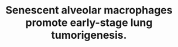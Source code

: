 ---
authors: Prieto LI, Sturmlechner I, Graves SI, Zhang C, Goplen NP, Yi ES, Sun J, Li
  H, Baker DJ
carousel: false
doi: 10.1016/j.ccell.2023.05.006
featured: false
issue: '7'
journal: Cancer cell
keywords: '["aging", "Cyclin-Dependent Kinase Inhibitor p16", "Macrophages, Alveolar",
  "Tumor Microenvironment", "Cell Transformation, Neoplastic", "cellular senescence",
  "Cellular Senescence", "Lung", "Mice", "Lung Neoplasms", "cytotoxic T\u00a0cells",
  "alveolar macrophages", "senolytic", "Animals", "Humans"]'
landmark: false
layout: ../../layouts/Publication.astro
page: 1261-1275.e6
pmcid: PMC10524974
pmid: 37267954
r03: R03OD034496
title: Senescent alveolar macrophages promote early-stage lung tumorigenesis.
volume: '41'
year: 2023
---